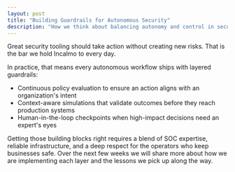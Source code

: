 ```yaml
---
layout: post
title: "Building Guardrails for Autonomous Security"
description: "How we think about balancing autonomy and control in security operations."
---
```

Great security tooling should take action without creating new risks. That is the bar we hold Incalmo to every day.<!--more-->

In practice, that means every autonomous workflow ships with layered guardrails:

- Continuous policy evaluation to ensure an action aligns with an organization's intent
- Context-aware simulations that validate outcomes before they reach production systems
- Human-in-the-loop checkpoints when high-impact decisions need an expert's eyes

Getting those building blocks right requires a blend of SOC expertise, reliable infrastructure, and a deep respect for the operators who keep businesses safe. Over the next few weeks we will share more about how we are implementing each layer and the lessons we pick up along the way.
